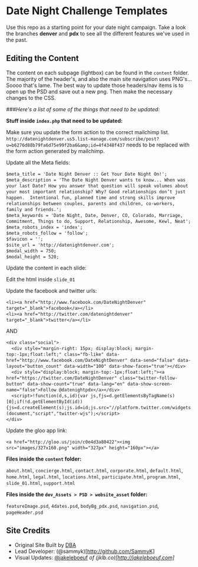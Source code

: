 Date Night Challenge Templates
===

Use this repo as a starting point for your date night campaign. Take a look the branches **denver** and **pdx** to see all the different features we've used in the past.



Editing the Content
-------------------

The content on each subpage (lightbox) can be found in the `content` folder. 
The majority of the header's, and also the main site navigation uses PNG's... Soooo that's lame. The best way to update those headers/nav items is to open up the PSD and save out a new png. Then make the necessary changes to the CSS.


###_Here's a list of some of the things that need to be updated:_

**Stuff inside `index.php` that need to be updated:**

Make sure you update the form action to the correct mailchimp list.
`http://datenightdenver.us5.list-manage.com/subscribe/post?u=b6276d88b79fa6d75e99f2ba6&amp;id=4f4348f437` needs to be replaced with the form action generated by mailchimp.
    
Update all the Meta fields:
    
    $meta_title = 'Date Night Denver :: Get Your Date Night On!';
    $meta_description = 'The Date Night Denver wants to know... When was your last Date? How you answer that question will speak volumes about your most important relationship? Why? Good relationships don’t just happen.  Intentional fun, planned time and strong skills improve relationships between couples, parents and children, co-workers, family and friends.';
    $meta_keywords = 'Date Night, Date, Denver, CO, Colorado, Marriage, Commitment, Things to do, Support, Relationship, Awesome, Kewl, Neat';
    $meta_robots_index = 'index';
    $meta_robots_follow = 'follow';
    $favicon = '';
    $site_url = 'http://datenightdenver.com';
    $modal_width = 750;
    $modal_height = 520;


Update the content in each slide:

Edit the html inside `slide_01`


Update the facebook and twitter urls:
    
    <li><a href="http://www.facebook.com/DateNightDenver" target="_blank">facebook</a></li>
    <li><a href="http://twitter.com/datenightdenver" target="_blank">twitter</a></li>

AND
    
    <div class="social">
      <div style="margin-right: 15px; display:block; margin-top:-1px;float:left;" class="fb-like" data-href="http://www.facebook.com/DateNightDenver" data-send="false" data-layout="button_count" data-width="100" data-show-faces="true"></div>
      <div style="display:block; margin-top:-1px;float:left;"><a href="https://twitter.com/DateNightDenver" class="twitter-follow-button" data-show-count="true" data-lang="en" data-show-screen-name="false">Follow @datenightpdx</a></div>
      <script>!function(d,s,id){var js,fjs=d.getElementsByTagName(s)[0];if(!d.getElementById(id)){js=d.createElement(s);js.id=id;js.src="//platform.twitter.com/widgets.js";fjs.parentNode.insertBefore(js,fjs);}}(document,"script","twitter-wjs");</script>
    </div>

Update the gloo app link:
    
    <a href="http://gloo.us/join/c0e4d3a80422"><img src="images/327x160.png" width="327px" height="160px"></a>

**Files inside the `content` folder:** 

`about.html`, `concierge.html`, `contact.html`, `corporate.html`, `default.html`, `home.html`, `legal.html`, `locations.html`, `participate.html`, `program.html`, `slide_01.html`, `support.html`

**Files inside the `dev_Assets > PSD > website_asset` folder:** 

`featureImage.psd`, `4dates.psd`, `bodyBg_pdx.psd`, `navigation.psd`, `pageHeader.psd`



Site Credits
------------

- Original Site Built by [DBA](http://dbaworldwide.com)
- Lead Developer: (@sammyk)[http://github.com/SammyK]
- Visual Updates: [@jakeleboeuf](http://github.com/jakeleboeuf) _of (jklb.co)[http://jakeleboeuf.com]_
